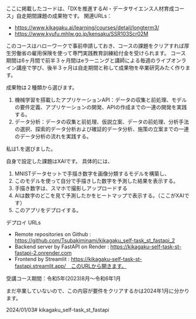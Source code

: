 ここに掲載したコードは、「DXを推進するAI・データサイエンス人材育成コース」自走期間課題の成果物です。
関連URLs：
 - https://www.kikagaku.ai/learning/courses/detail/longterm3/
 - https://www.kyufu.mhlw.go.jp/kensaku/SSR103Scr02M

このコースはハローワークで事前申請しておき、コースの課題をクリアすれば厚生労働省の雇用保険を使って専門実践教育訓練給付金を受けられます。
コース期間は6ヶ月間で前半３ヶ月間はeラーニングと講師による毎週のライブオンライン講座で学び、後半３ヶ月は自走期間と称して成果物を卒業研究みたく作ります。

成果物は２種類から選びます。
 1. 機械学習を搭載したアプリケーションAPI：データの収集と前処理、モデルの要件定義、アプリケーションの開発、APIの作成までの一連の開発を実践する。
 2. データ分析：データの収集と前処理、仮説立案、データの前処理、分析手法の選択、探索的データ分析および確証的データ分析、施策の立案までの一連のデータ分析の流れを実践する。

私は1.を選びました。

自身で設定した課題はXAIです。
具体的には、
 1. MNISTデータセットで手描き数字を画像分類するモデルを構築し、
 2. このモデルを使って自分で手描きした数字を予測した結果を表示する。
 3. 手描き数字は、スマホで撮影しアップロードする
 4. AIは数字のどこを見て予測したかをヒートマップで表示する。（ここがXAIです）
 5. このアプリをデプロイする。

デプロイ URLs
- Remote repositories on Github : https://github.com/Tsubakiminami/kikagaku_self-task_st_fastapi_2
- Backend server by FastAPI on Render : https://kikagaku-self-task-st-fastapi-2.onrender.com
- Frontend by Streamlit : https://kikagaku-self-task-st-fastapi.streamlit.app/　このURLから開きます。

受講コース期間：令和5年(2023)8月〜令和6年1月

まだ卒業していないので、この内容が要件をクリアするかは2024年1月に分かります。

2024/01/03# kikagaku_self-task_st_fastapi
